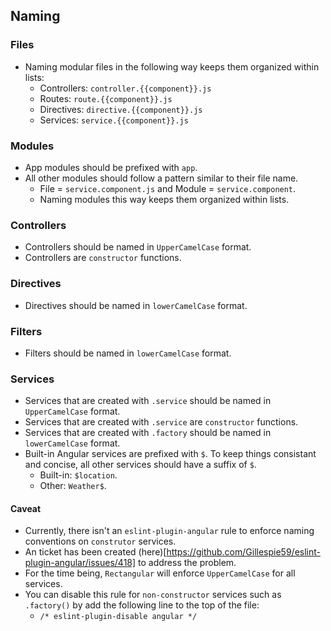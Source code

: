 ## Naming

### Files
- Naming modular files in the following way keeps them organized within lists:
	- Controllers: `controller.{{component}}.js`
	- Routes: `route.{{component}}.js`
	- Directives: `directive.{{component}}.js`
	- Services: `service.{{component}}.js`

### Modules
- App modules should be prefixed with `app`.
- All other modules should follow a pattern similar to their file name.
	- File = `service.component.js` and Module = `service.component`.
	- Naming modules this way keeps them organized within lists.

### Controllers
- Controllers should be named in `UpperCamelCase` format.
- Controllers are `constructor` functions.

### Directives
- Directives should be named in `lowerCamelCase` format.

### Filters
- Filters should be named in `lowerCamelCase` format.

### Services
- Services that are created with `.service` should be named in `UpperCamelCase` format.
- Services that are created with `.service` are `constructor` functions.
- Services that are created with `.factory` should be named in `lowerCamelCase` format.
- Built-in Angular services are prefixed with `$`. To keep things consistant and concise, all other services should have a suffix of `$`.
	- Built-in: `$location`.
	- Other: `Weather$`.

#### Caveat
- Currently, there isn't an `eslint-plugin-angular` rule to enforce naming conventions on `construtor` services.
- An ticket has been created (here)[https://github.com/Gillespie59/eslint-plugin-angular/issues/418] to address the problem.
- For the time being, `Rectangular` will enforce `UpperCamelCase` for all services.
- You can disable this rule for `non-constructor` services such as `.factory()` by add the following line to the top of the file:
	- `/* eslint-plugin-disable angular */`